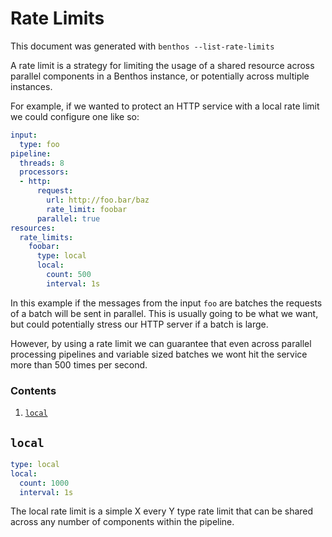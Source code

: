 Rate Limits
===========

This document was generated with `benthos --list-rate-limits`

A rate limit is a strategy for limiting the usage of a shared resource across
parallel components in a Benthos instance, or potentially across multiple
instances.

For example, if we wanted to protect an HTTP service with a local rate limit
we could configure one like so:

``` yaml
input:
  type: foo
pipeline:
  threads: 8
  processors:
  - http:
      request:
        url: http://foo.bar/baz
        rate_limit: foobar
      parallel: true
resources:
  rate_limits:
    foobar:
      type: local
      local:
        count: 500
        interval: 1s
```

In this example if the messages from the input `foo` are batches the
requests of a batch will be sent in parallel. This is usually going to be what
we want, but could potentially stress our HTTP server if a batch is large.

However, by using a rate limit we can guarantee that even across parallel
processing pipelines and variable sized batches we wont hit the service more
than 500 times per second.

### Contents

1. [`local`](#local)

## `local`

``` yaml
type: local
local:
  count: 1000
  interval: 1s
```

The local rate limit is a simple X every Y type rate limit that can be shared
across any number of components within the pipeline.

